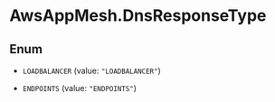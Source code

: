 # AwsAppMesh.DnsResponseType

## Enum


* `LOADBALANCER` (value: `"LOADBALANCER"`)

* `ENDPOINTS` (value: `"ENDPOINTS"`)


